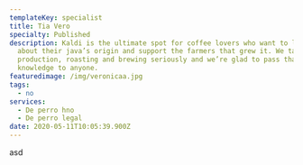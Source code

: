 ```yaml
---
templateKey: specialist
title: Tia Vero
specialty: Published
description: Kaldi is the ultimate spot for coffee lovers who want to learn
  about their java’s origin and support the farmers that grew it. We take coffee
  production, roasting and brewing seriously and we’re glad to pass that
  knowledge to anyone.
featuredimage: /img/veronicaa.jpg
tags:
  - no
services:
  - De perro hno
  - De perro legal
date: 2020-05-11T10:05:39.900Z
---
```

asd